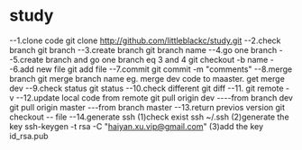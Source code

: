 # study
--1.clone code
git clone http://github.com/littleblackc/study.git
--2.check branch
git branch
--3.create branch
git branch name
--4.go one branch
--5.create branch and go one branch eq 3 and 4
git checkout -b name
--6.add new file
git add file 
--7.commit
git commit -m "comments"
--8.merge branch
git merge branch name 
eg. merge dev code to maaster. get merge dev
--9.check status
git status
--10.check different
git diff
--11.
git remote -v
--12.update local code from remote
git pull origin dev ----from branch dev
git pull origin master ---from branch master
--13.return previos version
git checkout -- file
--14.generate ssh
(1)check exist ssh
~/.ssh
(2)generate the key
ssh-keygen -t rsa -C "haiyan.xu.vip@gmail.com"
(3)add the key
id_rsa.pub






